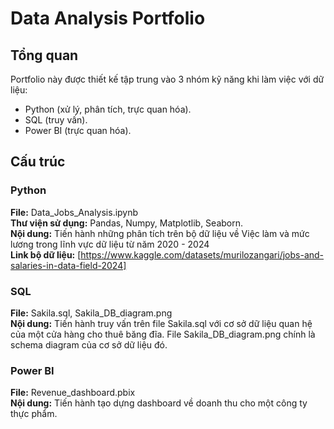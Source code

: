 # Data Analysis Portfolio
## Tổng quan
Portfolio này được thiết kế tập trung vào 3 nhóm kỹ năng khi làm việc với dữ liệu: 
 - Python (xử lý, phân tích, trực quan hóa).
 - SQL (truy vấn).
 - Power BI (trực quan hóa).
## Cấu trúc
### Python
**File:** Data_Jobs_Analysis.ipynb\
**Thư viện sử dụng:** Pandas, Numpy, Matplotlib, Seaborn.\
**Nội dung:** Tiến hành những phân tích trên bộ dữ liệu về Việc làm và mức lương trong lĩnh vực dữ liệu từ năm 2020 - 2024\
**Link bộ dữ liệu:** [https://www.kaggle.com/datasets/murilozangari/jobs-and-salaries-in-data-field-2024]
### SQL
**File:** Sakila.sql, Sakila_DB_diagram.png\
**Nội dung:** Tiến hành truy vấn trên file Sakila.sql với cơ sở dữ liệu quan hệ của một cửa hàng cho thuê băng đĩa. File Sakila_DB_diagram.png chính là schema diagram của cơ sở dữ liệu đó.
### Power BI
**File:** Revenue_dashboard.pbix\
**Nội dung:** Tiến hành tạo dựng dashboard về doanh thu cho một công ty thực phẩm.
